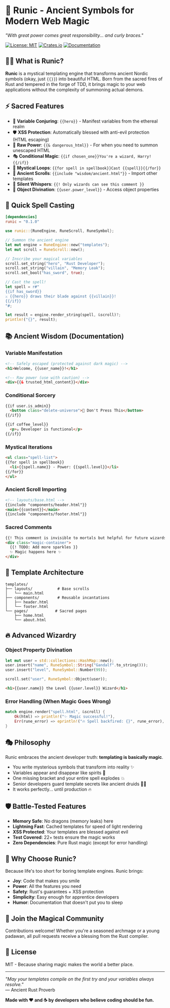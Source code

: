 # 🔮 Runic - Ancient Symbols for Modern Web Magic

*"With great power comes great responsibility... and curly braces."*

[![License: MIT](https://img.shields.io/badge/License-MIT-yellow.svg)](https://opensource.org/licenses/MIT)
[![Crates.io](https://img.shields.io/crates/v/runic.svg)](https://crates.io/crates/runic)
[![Documentation](https://docs.rs/runic/badge.svg)](https://docs.rs/runic)

## 🧙‍♂️ What is Runic?

**Runic** is a mystical templating engine that transforms ancient Nordic symbols (okay, just `{{}}`) into beautiful HTML. Born from the sacred fires of Rust and tempered in the forge of TDD, it brings magic to your web applications without the complexity of summoning actual demons.

## ⚡ Sacred Features

- 🔮 **Variable Conjuring**: `{{hero}}` - Manifest variables from the ethereal realm
- 🛡️ **XSS Protection**: Automatically blessed with anti-evil protection (HTML escaping)
- 🌟 **Raw Power**: `{{& dangerous_html}}` - For when you need to summon unescaped HTML
- 🎭 **Conditional Magic**: `{{if chosen_one}}You're a wizard, Harry!{{/if}}`
- 🔄 **Mystical Loops**: `{{for spell in spellbook}}Cast {{spell}}{{/for}}`
- 📜 **Ancient Scrolls**: `{{include "wisdom/ancient.html"}}` - Import other templates
- 💭 **Silent Whispers**: `{{! Only wizards can see this comment }}`
- 🎯 **Object Divination**: `{{user.power_level}}` - Access object properties

## 🚀 Quick Spell Casting

```toml
[dependencies]
runic = "0.1.0"
```

```rust
use runic::{RuneEngine, RuneScroll, RuneSymbol};

// Summon the ancient engine
let mut engine = RuneEngine::new("templates");
let mut scroll = RuneScroll::new();

// Inscribe your magical variables
scroll.set_string("hero", "Rust Developer");
scroll.set_string("villain", "Memory Leak");
scroll.set_bool("has_sword", true);

// Cast the spell!
let spell = r#"
{{if has_sword}}
⚔️ {{hero}} draws their blade against {{villain}}!
{{/if}}
"#;

let result = engine.render_string(spell, &scroll)?;
println!("{}", result);
```

## 📚 Ancient Wisdom (Documentation)

### Variable Manifestation
```html
<!-- Safely escaped (protected against dark magic) -->
<h1>Welcome, {{user_name}}!</h1>

<!-- Raw power (use with caution) -->
<div>{{& trusted_html_content}}</div>
```

### Conditional Sorcery
```html
{{if user.is_admin}}
  <button class="delete-universe">🔴 Don't Press This</button>
{{/if}}

{{if coffee_level}}
  <p>☕ Developer is functional</p>
{{/if}}
```

### Mystical Iterations
```html
<ul class="spell-list">
{{for spell in spellbook}}
  <li>{{spell.name}} - Power: {{spell.level}}</li>
{{/for}}
</ul>
```

### Ancient Scroll Importing
```html
<!-- layouts/base.html -->
{{include "components/header.html"}}
<main>{{content}}</main>
{{include "components/footer.html"}}
```

### Sacred Comments
```html
{{! This comment is invisible to mortals but helpful for future wizards }}
<div class="magic-container">
  {{! TODO: Add more sparkles }}
  ✨ Magic happens here ✨
</div>
```

## 🏰 Template Architecture

```
templates/
├── layouts/           # Base scrolls
│   └── main.html     
├── components/        # Reusable incantations
│   ├── header.html
│   └── footer.html
└── pages/            # Sacred pages
    ├── home.html
    └── about.html
```

## 🔥 Advanced Wizardry

### Object Property Divination
```rust
let mut user = std::collections::HashMap::new();
user.insert("name", RuneSymbol::String("Gandalf".to_string()));
user.insert("level", RuneSymbol::Number(99));

scroll.set("user", RuneSymbol::Object(user));
```

```html
<h1>{{user.name}} the Level {{user.level}} Wizard</h1>
```

### Error Handling (When Magic Goes Wrong)
```rust
match engine.render("spell.html", &scroll) {
    Ok(html) => println!("✨ Magic successful!"),
    Err(rune_error) => eprintln!("🔥 Spell backfired: {}", rune_error),
}
```

## 🎭 Philosophy

Runic embraces the ancient developer truth: **templating is basically magic**. 

- You write mysterious symbols that transform into reality ✨
- Variables appear and disappear like spirits 👻  
- One missing bracket and your entire spell explodes 💥
- Senior developers guard template secrets like ancient druids 🧙‍♂️
- It works perfectly... until production 🔥

## 🛡️ Battle-Tested Features

- **Memory Safe**: No dragons (memory leaks) here
- **Lightning Fast**: Cached templates for speed of light rendering
- **XSS Protected**: Your templates are blessed against evil
- **Test Covered**: 22+ tests ensure the magic works
- **Zero Dependencies**: Pure Rust magic (except for error handling)

## 🌟 Why Choose Runic?

Because life's too short for boring template engines. Runic brings:

- **Joy**: Code that makes you smile
- **Power**: All the features you need
- **Safety**: Rust's guarantees + XSS protection
- **Simplicity**: Easy enough for apprentice developers
- **Humor**: Documentation that doesn't put you to sleep

## 🤝 Join the Magical Community

Contributions welcome! Whether you're a seasoned archmage or a young padawan, all pull requests receive a blessing from the Rust compiler.

## 📜 License

MIT - Because sharing magic makes the world a better place.

---

*"May your templates compile on the first try and your variables always resolve."*  
— Ancient Rust Proverb

**Made with ❤️ and ☕ by developers who believe coding should be fun.**